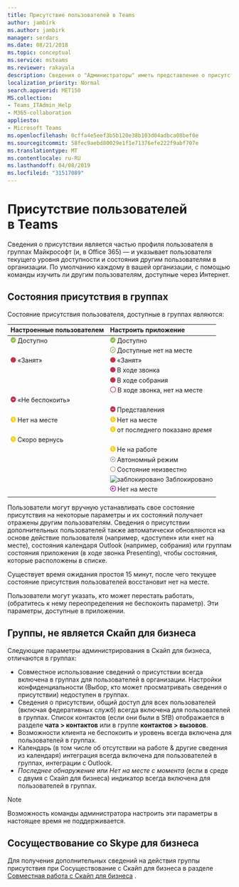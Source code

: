 ```yaml
---
title: Присутствие пользователей в Teams
author: jambirk
ms.author: jambirk
manager: serdars
ms.date: 08/21/2018
ms.topic: conceptual
ms.service: msteams
ms.reviewer: rakayala
description: Сведения о "Администраторы" иметь представление о присутствии в группах.
localization_priority: Normal
search.appverid: MET150
MS.collection:
- Teams_ITAdmin_Help
- M365-collaboration
appliesto:
- Microsoft Teams
ms.openlocfilehash: 0cffa4e5eef3b5b120e38b103d04adbca08bef0e
ms.sourcegitcommit: 58fec9aebd80029e1f1e71376efe222f9abf707e
ms.translationtype: MT
ms.contentlocale: ru-RU
ms.lasthandoff: 04/08/2019
ms.locfileid: "31517089"
---
```

# <a name="user-presence-in-teams"></a>Присутствие пользователей в Teams

Сведения о присутствии является частью профиля пользователя в группах Майкрософт (и, в Office 365) — и указывает пользователя текущего уровня доступности и состояния другим пользователям в организации. По умолчанию каждому в вашей организации, с помощью команды изучить ли другим пользователям, доступные через Интернет.

## <a name="presence-states-in-teams"></a>Состояния присутствия в группах

Состояние присутствия пользователя, доступные в группах являются:

|Настроенные пользователем|Настроить приложение|
|:--- |:---|
| ![Доступные сведения о присутствии](media/Presence_Available.png) Доступно|![Доступные сведения о присутствии](media/Presence_Available.png) Доступно|
|| ![доступные об отсутствии на работе](media/Presence_Available_OOF.png) Доступные нет на месте |
|  ![«Занят»](media/Presence_Busy.png) «Занят» |  ![«Занят»](media/Presence_Busy.png) «Занят»  |
|| ![«Занят»](media/Presence_Busy.png) В ходе звонка|
|| ![«Занят»](media/Presence_Busy.png) В ходе собрания |
|| ![«занят» об отсутствии на работе](media/Presence_Busy_OOF.png) В ходе звонка, нет на месте|
|  ![«Не беспокоить»](media/Presence_DND.png) «Не беспокоить» ||
|| ![«Не беспокоить»](media/Presence_DND.png) Представления|
| ![Нет на месте](media/Presence_Away.png) Нет на месте| ![Нет на месте](media/Presence_Away.png) Нет на месте|
|| ![Нет на месте](media/Presence_Away.png) от последнего показано *время*|
|![Нет на месте](media/Presence_Away.png) Скоро вернусь| |
|| ![Нет на месте](media/Presence_Away.png)  Не на работе|
|| ![Автономный режим](media/Presence_Offline.png) Автономный режим |
|| ![Неизвестный](media/Presence_Unknown.png) Состояние неизвестно|
||![заблокировано](media/Presence_Blocked.png) Заблокировано |
|| ![Нет на месте](media/Presence_OOF.png) Нет на месте|
|||
 
Пользователи могут вручную устанавливать свое состояние присутствия на некоторые параметры и их состояний получает отражены другим пользователям. Сведения о присутствии дополнительных пользователей также автоматически обновляются на основе действие пользователя (например, «доступен» или «нет на месте), состояния календаря Outlook (например, собрания) или группам состояния приложения (в ходе звонка Presenting), чтобы состояния, которые расположены в списке.

Существует время ожидания простоя 15 минут, после чего текущее состояние присутствия пользователей восстановит нет на месте.

Пользователи могут указать, кто может перестать работать, (обратитесь к нему переопределения не беспокоить параметр). Эти параметры, доступные в приложении.

## <a name="teams-is-not-skype-for-business"></a>Группы, не является Скайп для бизнеса

Следующие параметры администрирования в Скайп для бизнеса, отличаются в группах:
- Совместное использование сведений о присутствии всегда включена в группах для пользователей в организации. Настройки конфиденциальности (Выбор, кто может просматривать сведения о присутствии) недоступен в группах.
- Сведения о присутствии, общий доступ для всех пользователей (включая федеративных служб) всегда включена для пользователей в группах. Список контактов (если они были в SfB) отображается в разделе **чата > контактов** или в группе **контактов > вызовов**.
- Возможности клиента не беспокоить и уровень всегда включена для пользователей в группах.
- Календарь (в том числе об отсутствии на работе & другие сведения из календаря) интеграция всегда включена для пользователей в группах, интеграции с Outlook.
- *Последнее обнаружение* или *Нет на месте с момента* (если в среде с двумя с Скайп для бизнеса) индикатор всегда включена для пользователей в группах.

> [!NOTE]
> Возможность команды администратора настроить эти параметры в настоящее время не поддерживается.


## <a name="coexistence-with-skype-for-business"></a>Сосуществование со Skype для бизнеса

Для получения дополнительных сведений на действия группы присутствия при Сосуществование с Скайп для бизнеса в разделе [Совместная работа с Скайп для бизнеса](coexistence-chat-calls-presence.md) . 
